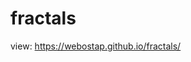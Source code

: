 # fractals
view: <a href="https://webostap.github.io/fractals/">https://webostap.github.io/fractals/</a>
